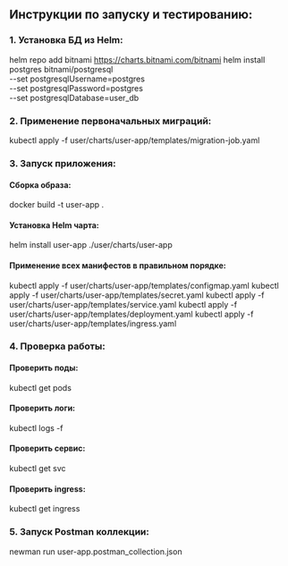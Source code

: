 ## Инструкции по запуску и тестированию:

### 1. Установка БД из Helm:
helm repo add bitnami https://charts.bitnami.com/bitnami
helm install postgres bitnami/postgresql \
--set postgresqlUsername=postgres \
--set postgresqlPassword=postgres \
--set postgresqlDatabase=user_db

### 2. Применение первоначальных миграций:
kubectl apply -f user/charts/user-app/templates/migration-job.yaml

### 3. Запуск приложения:

#### Сборка образа:
docker build -t user-app .

#### Установка Helm чарта:
helm install user-app ./user/charts/user-app

#### Применение всех манифестов в правильном порядке:
kubectl apply -f user/charts/user-app/templates/configmap.yaml
kubectl apply -f user/charts/user-app/templates/secret.yaml
kubectl apply -f user/charts/user-app/templates/service.yaml
kubectl apply -f user/charts/user-app/templates/deployment.yaml
kubectl apply -f user/charts/user-app/templates/ingress.yaml

### 4. Проверка работы:
#### Проверить поды:
kubectl get pods

#### Проверить логи:
kubectl logs -f <pod-name>

#### Проверить сервис:
kubectl get svc

#### Проверить ingress:
kubectl get ingress

### 5. Запуск Postman коллекции:
newman run user-app.postman_collection.json